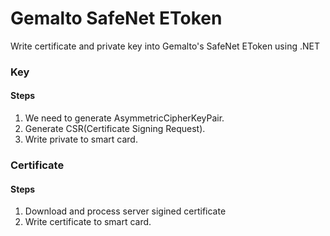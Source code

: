 # Gemalto SafeNet EToken
Write certificate and private key into Gemalto's SafeNet EToken using .NET 

### Key 
#### Steps
1. We need to generate AsymmetricCipherKeyPair.
2. Generate CSR(Certificate Signing Request).
3. Write private to smart card.

### Certificate
#### Steps
1. Download and process server sigined certificate
2. Write certificate to smart card.


